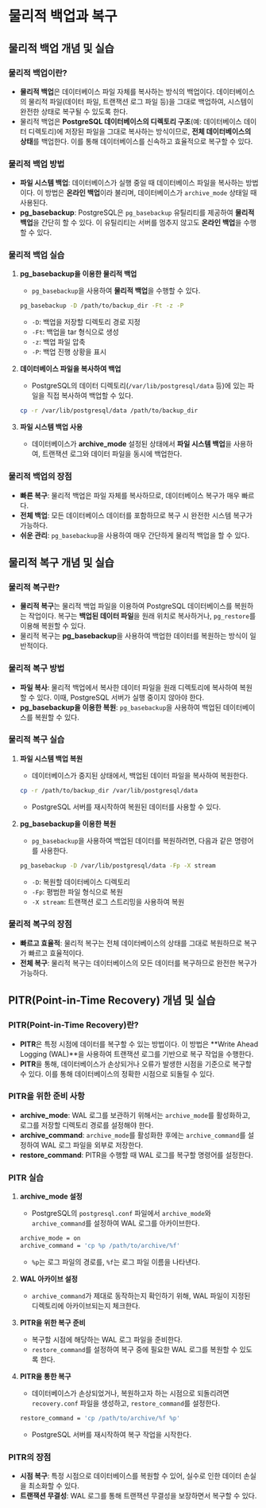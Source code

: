 # 물리적 백업과 복구

## 물리적 백업 개념 및 실습

### 물리적 백업이란?

- **물리적 백업**은 데이터베이스 파일 자체를 복사하는 방식의 백업이다. 데이터베이스의 물리적 파일(데이터 파일, 트랜잭션 로그 파일 등)을 그대로 백업하여, 시스템이 완전한 상태로 복구될 수 있도록 한다.
- 물리적 백업은 **PostgreSQL 데이터베이스의 디렉토리 구조**(예: 데이터베이스 데이터 디렉토리)에 저장된 파일을 그대로 복사하는 방식이므로, **전체 데이터베이스의 상태**를 백업한다. 이를 통해 데이터베이스를 신속하고 효율적으로 복구할 수 있다.

### 물리적 백업 방법

- **파일 시스템 백업**: 데이터베이스가 실행 중일 때 데이터베이스 파일을 복사하는 방법이다. 이 방법은 **온라인 백업**이라 불리며, 데이터베이스가 `archive_mode` 상태일 때 사용된다.
- **pg_basebackup**: PostgreSQL은 `pg_basebackup` 유틸리티를 제공하여 **물리적 백업**을 간단히 할 수 있다. 이 유틸리티는 서버를 멈추지 않고도 **온라인 백업**을 수행할 수 있다.

### 물리적 백업 실습

1. **pg_basebackup을 이용한 물리적 백업**

   - `pg_basebackup`을 사용하여 **물리적 백업**을 수행할 수 있다.

   ```bash
   pg_basebackup -D /path/to/backup_dir -Ft -z -P
   ```

   - `-D`: 백업을 저장할 디렉토리 경로 지정
   - `-Ft`: 백업을 tar 형식으로 생성
   - `-z`: 백업 파일 압축
   - `-P`: 백업 진행 상황을 표시

2. **데이터베이스 파일을 복사하여 백업**

   - PostgreSQL의 데이터 디렉토리(`/var/lib/postgresql/data` 등)에 있는 파일을 직접 복사하여 백업할 수 있다.

   ```bash
   cp -r /var/lib/postgresql/data /path/to/backup_dir
   ```

3. **파일 시스템 백업 사용**
   - 데이터베이스가 **archive_mode** 설정된 상태에서 **파일 시스템 백업**을 사용하여, 트랜잭션 로그와 데이터 파일을 동시에 백업한다.

### 물리적 백업의 장점

- **빠른 복구**: 물리적 백업은 파일 자체를 복사하므로, 데이터베이스 복구가 매우 빠르다.
- **전체 백업**: 모든 데이터베이스 데이터를 포함하므로 복구 시 완전한 시스템 복구가 가능하다.
- **쉬운 관리**: `pg_basebackup`을 사용하여 매우 간단하게 물리적 백업을 할 수 있다.

## 물리적 복구 개념 및 실습

### 물리적 복구란?

- **물리적 복구**는 물리적 백업 파일을 이용하여 PostgreSQL 데이터베이스를 복원하는 작업이다. 복구는 **백업된 데이터 파일**을 원래 위치로 복사하거나, `pg_restore`를 이용해 복원할 수 있다.
- 물리적 복구는 **pg_basebackup**을 사용하여 백업한 데이터를 복원하는 방식이 일반적이다.

### 물리적 복구 방법

- **파일 복사**: 물리적 백업에서 복사한 데이터 파일을 원래 디렉토리에 복사하여 복원할 수 있다. 이때, PostgreSQL 서버가 실행 중이지 않아야 한다.
- **pg_basebackup을 이용한 복원**: `pg_basebackup`을 사용하여 백업된 데이터베이스를 복원할 수 있다.

### 물리적 복구 실습

1. **파일 시스템 백업 복원**

   - 데이터베이스가 중지된 상태에서, 백업된 데이터 파일을 복사하여 복원한다.

   ```bash
   cp -r /path/to/backup_dir /var/lib/postgresql/data
   ```

   - PostgreSQL 서버를 재시작하여 복원된 데이터를 사용할 수 있다.

2. **pg_basebackup을 이용한 복원**
   - `pg_basebackup`을 사용하여 백업된 데이터를 복원하려면, 다음과 같은 명령어를 사용한다.
   ```bash
   pg_basebackup -D /var/lib/postgresql/data -Fp -X stream
   ```
   - `-D`: 복원할 데이터베이스 디렉토리
   - `-Fp`: 평범한 파일 형식으로 복원
   - `-X stream`: 트랜잭션 로그 스트리밍을 사용하여 복원

### 물리적 복구의 장점

- **빠르고 효율적**: 물리적 복구는 전체 데이터베이스의 상태를 그대로 복원하므로 복구가 빠르고 효율적이다.
- **전체 복구**: 물리적 복구는 데이터베이스의 모든 데이터를 복구하므로 완전한 복구가 가능하다.

## PITR(Point-in-Time Recovery) 개념 및 실습

### PITR(Point-in-Time Recovery)란?

- **PITR**은 특정 시점에 데이터를 복구할 수 있는 방법이다. 이 방법은 **Write Ahead Logging (WAL)**을 사용하여 트랜잭션 로그를 기반으로 복구 작업을 수행한다.
- **PITR**을 통해, 데이터베이스가 손상되거나 오류가 발생한 시점을 기준으로 복구할 수 있다. 이를 통해 데이터베이스의 정확한 시점으로 되돌릴 수 있다.

### PITR을 위한 준비 사항

- **archive_mode**: WAL 로그를 보관하기 위해서는 `archive_mode`를 활성화하고, 로그를 저장할 디렉토리 경로를 설정해야 한다.
- **archive_command**: `archive_mode`를 활성화한 후에는 `archive_command`를 설정하여 WAL 로그 파일을 외부로 저장한다.
- **restore_command**: PITR을 수행할 때 WAL 로그를 복구할 명령어를 설정한다.

### PITR 실습

1. **archive_mode 설정**

   - PostgreSQL의 `postgresql.conf` 파일에서 `archive_mode`와 `archive_command`를 설정하여 WAL 로그를 아카이브한다.

   ```bash
   archive_mode = on
   archive_command = 'cp %p /path/to/archive/%f'
   ```

   - `%p`는 로그 파일의 경로를, `%f`는 로그 파일 이름을 나타낸다.

2. **WAL 아카이브 설정**

   - `archive_command`가 제대로 동작하는지 확인하기 위해, WAL 파일이 지정된 디렉토리에 아카이브되는지 체크한다.

3. **PITR을 위한 복구 준비**

   - 복구할 시점에 해당하는 WAL 로그 파일을 준비한다.
   - `restore_command`를 설정하여 복구 중에 필요한 WAL 로그를 복원할 수 있도록 한다.

4. **PITR을 통한 복구**
   - 데이터베이스가 손상되었거나, 복원하고자 하는 시점으로 되돌리려면 `recovery.conf` 파일을 생성하고, `restore_command`를 설정한다.
   ```bash
   restore_command = 'cp /path/to/archive/%f %p'
   ```
   - PostgreSQL 서버를 재시작하여 복구 작업을 시작한다.

### PITR의 장점

- **시점 복구**: 특정 시점으로 데이터베이스를 복원할 수 있어, 실수로 인한 데이터 손실을 최소화할 수 있다.
- **트랜잭션 무결성**: WAL 로그를 통해 트랜잭션 무결성을 보장하면서 복구할 수 있다.
